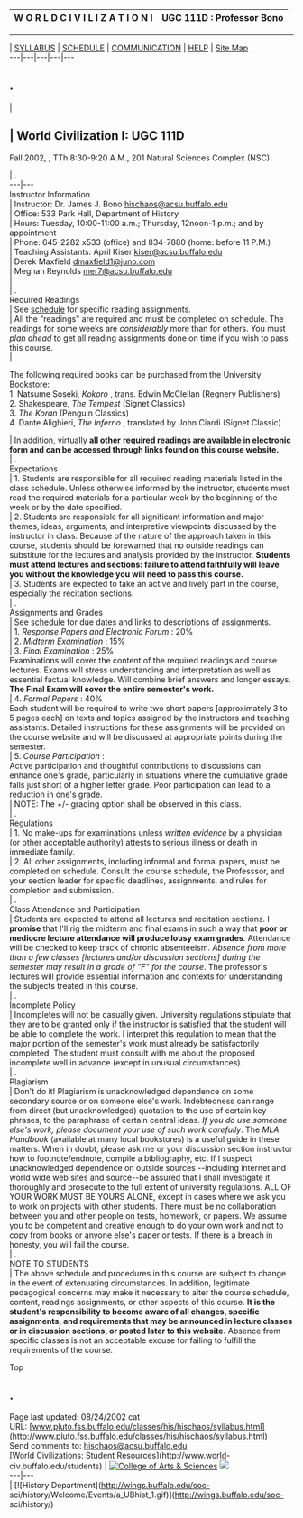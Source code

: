 W O R L D  C I V I L I Z A T I O N   I | UGC 111D : Professor Bono  
---|---  
  
* * *

| [SYLLABUS](syllabus.html) | [SCHEDULE](schedule.html) |
[COMMUNICATION](discussion.html) | [HELP](help.html) | [Site
Map](sitemap.html)  
---|---|---|---|---  
  
.  
---  
  
|

| World Civilization I: UGC 111D  
---  
Fall 2002, , TTh 8:30-9:20 A.M., 201 Natural Sciences Complex (NSC)  
  
  | .  
---|---  
Instructor Information  
  | Instructor:  Dr. James J. Bono
[hischaos@acsu.buffalo.edu](mailto:hischaos@acsu.buffalo.edu)  
  | Office:  533 Park Hall, Department of History  
  | Hours:  Tuesday, 10:00-11:00 a.m.; Thursday, 12noon-1 p.m.; and by
appointment  
  | Phone:  645-2282 x533 (office) and 834-7880 (home: before 11 P.M.)  
  | Teaching Assistants: April Kiser
[kiser@acsu.buffalo.edu](mailto:kiser@acsu.buffalo.edu)  
  |                                        Derek Maxfield
[dmaxfield1@juno.com](mailto:dmaxfield@juno.com)  
  |                                        Meghan Reynolds
[mer7@acsu.buffalo.edu](mailto:mer7@acsu.buffalo.edu)  
  |  
  | .  
Required Readings  
  | See [schedule](schedule.html) for specific reading assignments.  
  | All the "readings" are required and must be completed on schedule. The
readings for some weeks are _considerably_ more than for others. You must
_plan ahead_ to get all reading assignments done on time if you wish to pass
this course.  
  |

The following required books can be purchased from the University Bookstore:  
    1.  Natsume Soseki, _Kokoro_ , trans. Edwin McClellan (Regnery Publishers)   
    2.  Shakespeare, _The Tempest_ (Signet Classics)    
     3\. _The Koran_ (Penguin Classics)    
     4\. Dante Alighieri, _The Inferno_ , translated by John Ciardi (Signet Classic)  
  
  | In addition, virtually **all other** **required readings are available in
electronic form and can be accessed through links found on this course
website.**  
  | .  
Expectations  
  | 1\. Students are responsible for all required reading materials listed in
the class schedule.  Unless otherwise informed by the instructor, students
must read the required materials for a particular week by the beginning of the
week or by the date specified.  
  | 2\. Students are responsible for all significant information and major
themes, ideas, arguments, and interpretive viewpoints discussed by the
instructor in class.  Because of the nature of the approach taken in this
course, students should be forewarned that no outside readings can substitute
for the lectures and analysis provided by the instructor.  **Students must
attend lectures and sections: failure to attend faithfully will leave you
without the knowledge you will need to pass this course.**  
  | 3\. Students are expected to take an active and lively part in the course,
especially the recitation sections.  
  | .  
Assignments and Grades  
  | See [schedule](schedule.html) for due dates and links to descriptions of
assignments.  
  | 1\. _Response Papers and Electronic Forum_ :       20%  
  | 2\. _Midterm Examination_ :         15%  
  | 3\. _Final Examination_ :          25%  
Examinations will cover the content of the required readings and course
lectures. Exams will stress understanding and interpretation as well as
essential factual knowledge.  Will combine brief answers and longer essays.
**The Final Exam will cover the entire semester's work.**  
  | 4\. _Formal Papers_ :         40%  
Each student will be required to write two short papers  [approximately 3 to 5
pages each] on texts and topics assigned by the instructors and teaching
assistants. Detailed instructions for these assignments will be provided on
the course website and will be discussed at appropriate points during the
semester.  
  | 5\. _Course Participation_ :  
Active participation and thoughtful contributions to discussions can enhance
one's grade, particularly in situations where the cumulative grade falls just
short of a higher letter grade. Poor participation can lead to a reduction in
one's grade.  
  | NOTE: The +/- grading option shall be observed in this class.  
  | .  
Regulations  
  | 1\. No make-ups for examinations unless _written evidence_ by a physician
(or other acceptable authority) attests to serious illness or death in
immediate family.  
  | 2\. All other assignments, including informal and formal papers, must be
completed on schedule. Consult the course schedule, the Professsor, and your
section leader for specific deadlines, assignments, and rules for completion
and submission.  
  | .  
Class Attendance and Participation  
  | Students are expected to attend all lectures and recitation sections. I
**promise** that I'll rig the midterm and final exams in such a way that
**poor or mediocre lecture attendance will produce lousy exam grades**.
Attendance will be checked to keep track of chronic absenteeism.  _Absence
from more than a few classes [lectures and/or discussion sections] during the
semester may result in a grade of "F" for the course_.  The professor's
lectures will provide essential information and contexts for understanding the
subjects treated in this course.  
  | .  
Incomplete Policy  
  | Incompletes will not be casually given.  University regulations stipulate
that they are to be granted only if the instructor is satisfied that the
student will be able to complete the work.  I interpret this regulation to
mean that the major portion of the semester's work must already be
satisfactorily completed. The student must consult with me about the proposed
incomplete well in advance (except in unusual circumstances).  
  | .  
Plagiarism  
  | Don't do it!  Plagiarism is unacknowledged dependence on some secondary
source or on someone else's work. Indebtedness can range from direct (but
unacknowledged) quotation to the use of certain key phrases, to the paraphrase
of certain central ideas. _If you do use someone else's work, please document
your use of such work carefully_.   The _MLA Handbook_ (available at many
local bookstores) is a useful guide in these matters. When in doubt, please
ask me or your discussion section instructor how to footnote/endnote, compile
a bibliography, etc. If I suspect unacknowledged dependence on outside sources
--including internet and world wide web sites and source--be assured that  I
shall investigate it thoroughly and prosecute to the full extent of university
regulations.  ALL OF YOUR WORK MUST BE YOURS ALONE,  except in cases where we
ask you to work on projects with other students. There must be no
collaboration between you and other people on tests, homework, or papers. We
assume you to be competent and creative enough to do your own work and not to
copy from books or anyone else's paper or tests.  If there is a breach in
honesty, you will fail the course.  
  | .  
NOTE TO STUDENTS  
  | The above schedule and procedures in this course are subject to change in
the event of extenuating circumstances.  In addition, legitimate pedagogical
concerns may make it necessary to alter the course schedule, content, readings
assignments, or other aspects of this course. **It is the student's
responsibility to become aware of all changes, specific assignments, and
requirements that may be announced in lecture classes or in discussion
sections, or posted later to this website.** Absence from specific classes is
not an acceptable excuse for failing to fulfill the requirements of the
course.  
  
  
  Top  
  
.  
---  
  
Page last updated: 08/24/2002 cat  
URL:
[www.pluto.fss.buffalo.edu/classes/his/hischaos/syllabus.html](http://www.pluto.fss.buffalo.edu/classes/his/hischaos/syllabus.html)  
Send comments to:
[hischaos@acsu.buffalo.edu](mailto:hischaos@acsu.buffalo.edu)  
[World Civilizations: Student Resources](http://www.world-
civ.buffalo.edu/students) | [![College of Arts &
Sciences](http://wings.buffalo.edu/cas/images/logo.jpg)](http://wings.buffalo.edu/cas)
[![](box_wings2.jpg)](http://wings.buffalo.edu)  
---|---  
  | [![History Department](http://wings.buffalo.edu/soc-
sci/history/Welcome/Events/a_UBhist_1.gif)](http://wings.buffalo.edu/soc-
sci/history/)

